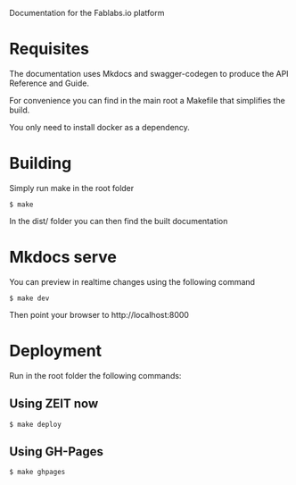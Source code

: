 Documentation for the Fablabs.io platform

# Requisites

The documentation uses Mkdocs and swagger-codegen to produce the API Reference and Guide.

For convenience you can find in the main root a Makefile that simplifies the build.

You only need to install docker as a dependency.


# Building

Simply run make in the root folder

```
$ make
```

In the dist/ folder you can then find the built documentation

# Mkdocs serve

You can preview in realtime changes using the following command

```
$ make dev
```

Then point your browser to http://localhost:8000


# Deployment

Run in the root folder the following commands:

## Using ZEIT now


```
$ make deploy
```

## Using GH-Pages


```
$ make ghpages
```



